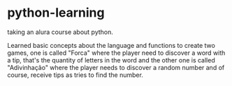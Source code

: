 # python-learning
taking an alura course about python.

Learned basic concepts about the language and functions to create two games, one is called "Forca" where the player need to discover a word with a tip, that's the quantity of letters in the word and the other one is called "Adivinhação" where the player needs to discover a random number and of course, receive tips as tries to find the number. 
